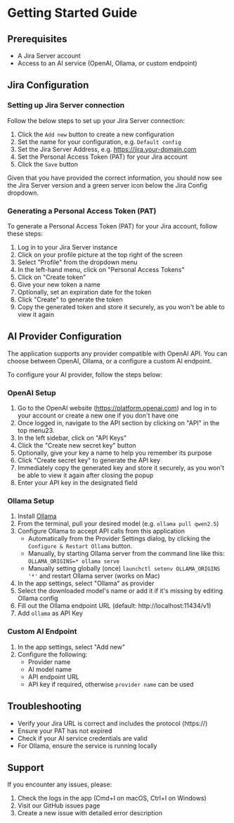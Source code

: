# Getting Started Guide

## Prerequisites
- A Jira Server account
- Access to an AI service (OpenAI, Ollama, or custom endpoint)

## Jira Configuration

### Setting up Jira Server connection
Follow the below steps to set up your Jira Server connection:

1. Click the `Add new` button to create a new configuration
2. Set the name for your configuration, e.g. `Default config`
2. Set the Jira Server Address, e.g. https://jira.your-domain.com
3. Set the Personal Access Token (PAT) for your Jira account
4. Click the `Save` button

Given that you have provided the correct information, you should now see the Jira Server version and a green server icon below the Jira Config dropdown.

### Generating a Personal Access Token (PAT)
To generate a Personal Access Token (PAT) for your Jira account, follow these steps:

1. Log in to your Jira Server instance
2. Click on your profile picture at the top right of the screen
3. Select "Profile" from the dropdown menu
4. In the left-hand menu, click on "Personal Access Tokens"
5. Click on "Create token"
6. Give your new token a name
7. Optionally, set an expiration date for the token
8. Click "Create" to generate the token
9. Copy the generated token and store it securely, as you won't be able to view it again

## AI Provider Configuration
The application supports any provider compatible with OpenAI API. You can choose between OpenAI, Ollama, or a configure a custom AI endpoint.

To configure your AI provider, follow the steps below:

### OpenAI Setup
1. Go to the OpenAI website (https://platform.openai.com) and log in to your account or create a new one if you don't have one
2. Once logged in, navigate to the API section by clicking on "API" in the top menu23.
3. In the left sidebar, click on "API Keys"
4. Click the "Create new secret key" button
5. Optionally, give your key a name to help you remember its purpose
6. Click "Create secret key" to generate the API key
7. Immediately copy the generated key and store it securely, as you won't be able to view it again after closing the popup
6. Enter your API key in the designated field

### Ollama Setup
1. Install [Ollama](https://ollama.com)
2. From the terminal, pull your desired model (e.g. `ollama pull qwen2.5`)
3. Configure Ollama to accept API calls from this application
   - Automatically from the Provider Settings dialog, by clicking the `Configure & Restart Ollama` button.
   - Manually, by starting Ollama server from the command line like this: `OLLAMA_ORIGINS=* ollama serve`
   - Manually setting globally (once) `launchctl setenv OLLAMA_ORIGINS '*'` and restart Ollama server (works on Mac)
4. In the app settings, select "Ollama" as provider
5. Select the downloaded model's name or add it if it's missing by editing Ollama config
6. Fill out the Ollama endpoint URL (default: http://localhost:11434/v1)
7. Add `ollama` as API Key

### Custom AI Endpoint
1. In the app settings, select "Add new"
2. Configure the following:
   - Provider name
   - AI model name
   - API endpoint URL
   - API key if required, otherwise `provider name` can be used


## Troubleshooting
- Verify your Jira URL is correct and includes the protocol (https://)
- Ensure your PAT has not expired
- Check if your AI service credentials are valid
- For Ollama, ensure the service is running locally

## Support
If you encounter any issues, please:
1. Check the logs in the app (Cmd+I on macOS, Ctrl+I on Windows)
2. Visit our GitHub issues page
3. Create a new issue with detailed error description